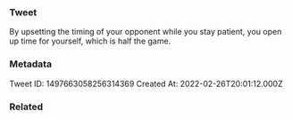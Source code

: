 ### Tweet
By upsetting the timing of your opponent while you stay patient, you open up time for yourself, which is half the game.

### Metadata
Tweet ID: 1497663058256314369
Created At: 2022-02-26T20:01:12.000Z

### Related

